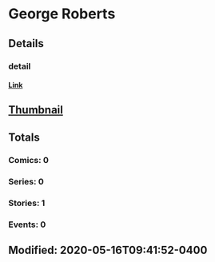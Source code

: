 # George  Roberts 
## Details
### detail
#### [Link](http://marvel.com/comics/creators/14097/george_roberts?utm_campaign=apiRef&utm_source=225578a89fc76f3d20fbffda5d17a88d)
## [Thumbnail](http://i.annihil.us/u/prod/marvel/i/mg/b/40/image_not_available.jpg)
## Totals
### Comics: 0
### Series: 0
### Stories: 1
### Events: 0
## Modified: 2020-05-16T09:41:52-0400